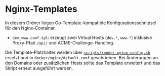 # Nginx-Templates

In diesem Ordner liegen Go-Template-kompatible Konfigurationsschnipsel für den Nginx-Container.

- `dev_www.conf.tpl`: erzeugt zwei Virtual Hosts (`dev.*`, `www.*`) inklusive Proxy-Pfad `/api/` und ACME-Challenge-Handling.

Die Template-Platzhalter werden über [`scripts/render-nginx-config.sh`](../../../scripts/render-nginx-config.sh) ersetzt und in `docker/nginx/default.conf` geschrieben. Bei Änderungen an den Domains oder zusätzlichen Hosts sollte das Template erweitert und das Skript erneut ausgeführt werden.
